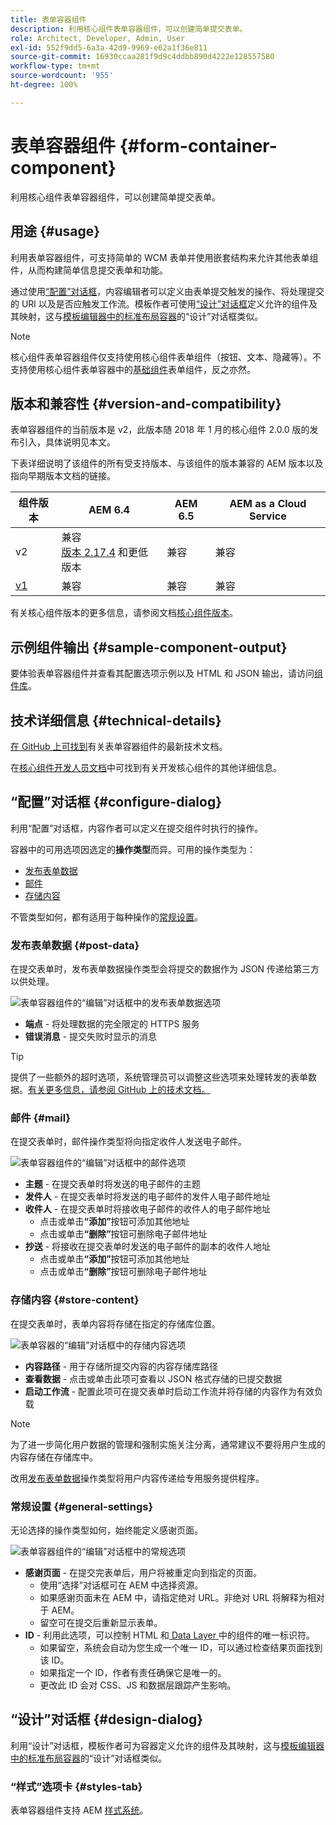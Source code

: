 ```yaml
---
title: 表单容器组件
description: 利用核心组件表单容器组件，可以创建简单提交表单。
role: Architect, Developer, Admin, User
exl-id: 552f9dd5-6a3a-42d9-9969-e62a1f36e811
source-git-commit: 16930ccaa281f9d9c4ddbb890d4222e128557580
workflow-type: tm+mt
source-wordcount: '955'
ht-degree: 100%

---
```


# 表单容器组件 {#form-container-component}

利用核心组件表单容器组件，可以创建简单提交表单。

## 用途 {#usage}

利用表单容器组件，可支持简单的 WCM 表单并使用嵌套结构来允许其他表单组件，从而构建简单信息提交表单和功能。

通过使用[“配置”对话框](#configure-dialog)，内容编辑者可以定义由表单提交触发的操作、将处理提交的 URl 以及是否应触发工作流。模板作者可使用[“设计”对话框](#design-dialog)定义允许的组件及其映射，这与[模板编辑器中的标准布局容器](https://experienceleague.adobe.com/docs/experience-manager-cloud-service/sites/authoring/features/templates.html)的“设计”对话框类似。

>[!NOTE]
>
>核心组件表单容器组件仅支持使用核心组件表单组件（按钮、文本、隐藏等）。不支持使用核心组件表单容器中的[基础组件](https://experienceleague.adobe.com/docs/experience-manager-65/authoring/siteandpage/default-components-foundation.html)表单组件，反之亦然。

## 版本和兼容性 {#version-and-compatibility}

表单容器组件的当前版本是 v2，此版本随 2018 年 1 月的核心组件 2.0.0 版的发布引入，具体说明见本文。

下表详细说明了该组件的所有受支持版本、与该组件的版本兼容的 AEM 版本以及指向早期版本文档的链接。

| 组件版本 | AEM 6.4 | AEM 6.5 | AEM as a Cloud Service |
|--- |--- |--- |---|
| v2 | 兼容<br>[版本 2.17.4](/help/versions.md) 和更低版本 | 兼容 | 兼容 |
| [v1](/help/components/v1/form-container-v1.md) | 兼容 | 兼容 | 兼容 |

有关核心组件版本的更多信息，请参阅文档[核心组件版本](/help/versions.md)。

## 示例组件输出 {#sample-component-output}

要体验表单容器组件并查看其配置选项示例以及 HTML 和 JSON 输出，请访问[组件库](https://adobe.com/go/aem_cmp_library_form_container_cn)。

## 技术详细信息 {#technical-details}

[在 GitHub 上可找到](https://adobe.com/go/aem_cmp_tech_form_container_v2_cn)有关表单容器组件的最新技术文档。

在[核心组件开发人员文档](/help/developing/overview.md)中可找到有关开发核心组件的其他详细信息。

## “配置”对话框 {#configure-dialog}

利用“配置”对话框，内容作者可以定义在提交组件时执行的操作。

容器中的可用选项因选定的&#x200B;**操作类型**&#x200B;而异。可用的操作类型为：

* [发布表单数据](#post-data)
* [邮件](#mail)
* [存储内容](#store-content)

不管类型如何，都有适用于每种操作的[常规设置](#general-settings)。

### 发布表单数据 {#post-data}

在提交表单时，发布表单数据操作类型会将提交的数据作为 JSON 传递给第三方以供处理。

![表单容器组件的“编辑”对话框中的发布表单数据选项](/help/assets/form-container-edit-post.png)

* **端点** - 将处理数据的完全限定的 HTTPS 服务
* **错误消息** - 提交失败时显示的消息

>[!TIP]
>提供了一些额外的超时选项，系统管理员可以调整这些选项来处理转发的表单数据。[有关更多信息，请参阅 GitHub 上的技术文档。](https://github.com/adobe/aem-core-wcm-components/tree/master/content/src/content/jcr_root/apps/core/wcm/components/form/actions/rpc)

### 邮件 {#mail}

在提交表单时，邮件操作类型将向指定收件人发送电子邮件。

![表单容器组件的“编辑”对话框中的邮件选项](/help/assets/form-container-edit-mail.png)

* **主题** - 在提交表单时将发送的电子邮件的主题
* **发件人** - 在提交表单时将发送的电子邮件的发件人电子邮件地址
* **收件人** - 在提交表单时将接收电子邮件的收件人的电子邮件地址
   * 点击或单击&#x200B;**“添加”**&#x200B;按钮可添加其他地址
   * 点击或单击&#x200B;**“删除”**&#x200B;按钮可删除电子邮件地址
* **抄送** - 将接收在提交表单时发送的电子邮件的副本的收件人地址
   * 点击或单击&#x200B;**“添加”**&#x200B;按钮可添加其他地址
   * 点击或单击&#x200B;**“删除”**&#x200B;按钮可删除电子邮件地址

### 存储内容 {#store-content}

在提交表单时，表单内容将存储在指定的存储库位置。

![表单容器的“编辑”对话框中的存储内容选项](/help/assets/form-container-edit-store.png)

* **内容路径** - 用于存储所提交内容的内容存储库路径
* **查看数据** - 点击或单击此项可查看以 JSON 格式存储的已提交数据
* **启动工作流** - 配置此项可在提交表单时启动工作流并将存储的内容作为有效负载

>[!NOTE]
>
>为了进一步简化用户数据的管理和强制实施关注分离，通常建议不要将用户生成的内容存储在存储库中。
>
>改用[发布表单数据](#post-data)操作类型将用户内容传递给专用服务提供程序。

### 常规设置 {#general-settings}

无论选择的操作类型如何，始终能定义感谢页面。

![表单容器组件的“编辑”对话框中的常规选项](/help/assets/form-container-edit-general.png)

* **感谢页面** - 在提交完表单后，用户将被重定向到指定的页面。
   * 使用“选择”对话框可在 AEM 中选择资源。
   * 如果感谢页面未在 AEM 中，请指定绝对 URL。非绝对 URL 将解释为相对于 AEM。
   * 留空可在提交后重新显示表单。
* **ID** - 利用此选项，可以控制 HTML 和[ Data Layer ](/help/developing/data-layer/overview.md)中的组件的唯一标识符。
   * 如果留空，系统会自动为您生成一个唯一 ID，可以通过检查结果页面找到该 ID。
   * 如果指定一个 ID，作者有责任确保它是唯一的。
   * 更改此 ID 会对 CSS、JS 和数据层跟踪产生影响。

## “设计”对话框 {#design-dialog}

利用“设计”对话框，模板作者可为容器定义允许的组件及其映射，这与[模板编辑器中的标准布局容器](https://experienceleague.adobe.com/docs/experience-manager-cloud-service/sites/authoring/features/templates.html)的“设计”对话框类似。

### “样式”选项卡 {#styles-tab}

表单容器组件支持 AEM [样式系统](/help/get-started/authoring.md#component-styling)。
